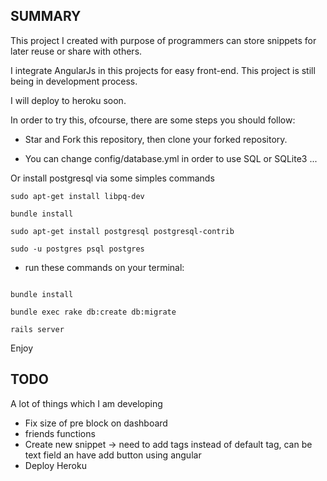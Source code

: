SUMMARY
------

This project I created with purpose of programmers can store snippets for later reuse or share with others.

I integrate AngularJs in this projects for easy front-end. This project is still being in development process.

I will deploy to heroku soon.

In order to try this, ofcourse, there are some steps you should follow:

+ Star and Fork this repository, then clone your forked repository.

+ You can change config/database.yml in order to use SQL or SQLite3 ...

Or install postgresql via some simples commands

```shell
sudo apt-get install libpq-dev

bundle install

sudo apt-get install postgresql postgresql-contrib

sudo -u postgres psql postgres
```

+ run these commands on your terminal:

```shell

bundle install

bundle exec rake db:create db:migrate

rails server
```

Enjoy

TODO
----
A lot of things which I am developing
- Fix size of pre block on dashboard
- friends functions
- Create new snippet -> need to add tags instead of default tag, can be text field an have add button using angular
- Deploy Heroku
